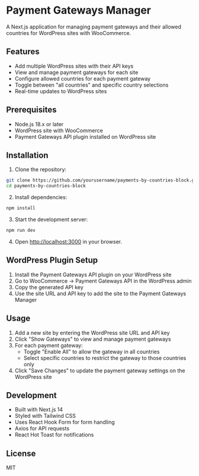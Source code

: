 # Payment Gateways Manager

A Next.js application for managing payment gateways and their allowed countries for WordPress sites with WooCommerce.

## Features

- Add multiple WordPress sites with their API keys
- View and manage payment gateways for each site
- Configure allowed countries for each payment gateway
- Toggle between "all countries" and specific country selections
- Real-time updates to WordPress sites

## Prerequisites

- Node.js 18.x or later
- WordPress site with WooCommerce
- Payment Gateways API plugin installed on WordPress site

## Installation

1. Clone the repository:
```bash
git clone https://github.com/yourusername/payments-by-countries-block.git
cd payments-by-countries-block
```

2. Install dependencies:
```bash
npm install
```

3. Start the development server:
```bash
npm run dev
```

4. Open [http://localhost:3000](http://localhost:3000) in your browser.

## WordPress Plugin Setup

1. Install the Payment Gateways API plugin on your WordPress site
2. Go to WooCommerce → Payment Gateways API in the WordPress admin
3. Copy the generated API key
4. Use the site URL and API key to add the site to the Payment Gateways Manager

## Usage

1. Add a new site by entering the WordPress site URL and API key
2. Click "Show Gateways" to view and manage payment gateways
3. For each payment gateway:
   - Toggle "Enable All" to allow the gateway in all countries
   - Select specific countries to restrict the gateway to those countries only
4. Click "Save Changes" to update the payment gateway settings on the WordPress site

## Development

- Built with Next.js 14
- Styled with Tailwind CSS
- Uses React Hook Form for form handling
- Axios for API requests
- React Hot Toast for notifications

## License

MIT 